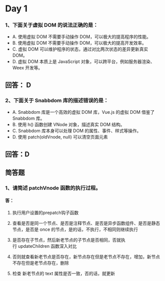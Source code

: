 # Day 1

### 1、下面关于虚拟 DOM 的说法正确的是：

- A. 使用虚拟 DOM 不需要手动操作 DOM，可以极大的提高程序的性能。
- B. 使用虚拟 DOM 不需要手动操作 DOM，可以极大的提高开发效率。
- C. 虚拟 DOM 可以维护程序的状态，通过对比两次状态的差异更新真实 DOM。
- D. 虚拟 DOM 本质上是 JavaScript 对象，可以跨平台，例如服务器渲染、Weex 开发等。



## 回答： D

### 2、下面关于 Snabbdom 库的描述错误的是：

- A. Snabbdom 库是一个高效的虚拟 DOM 库，Vue.js 的虚拟 DOM 借鉴了 Snabbdom 库。
- B. 使用 h() 函数创建 VNode 对象，描述真实 DOM 结构。
- C. Snabbdom 库本身可以处理 DOM 的属性、事件、样式等操作。
- D. 使用 patch(oldVnode, null) 可以清空页面元素



## 回答：D



## 简答题

### 1、请简述 patchVnode 函数的执行过程。

#### 答：

1.	执行用户设置的prepatch钩子函数

2.	查看是否是同一个节点、是否是注释节点、是否是异步函数组件、是否是静态节点，是否是 once 的节点，是的话，不执行，不相同则继续执行

3.	是否存在子节点，然后新老节点的子节点是否相同，否就执行 updateChildren 函数深入对比

4.	否则就查看新老节点是否存在，新节点存在但是老节点不存在，增加，新节点不存在但是老节点存在，删除

5.	检查 新老节点的 text 属性是否一致，否的话，就更新
